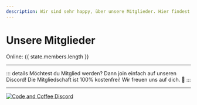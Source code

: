 ```yaml
---
description: Wir sind sehr happy, über unsere Mitglieder. Hier findest du unser Verzeichnis.
---
```


<script setup>
import { reactive } from 'vue'
import { VPTeamMembers } from 'vitepress/theme'

const state = reactive({ members: [] })

fetch('https://discord.com/api/guilds/889432631672983562/widget.json').then(response => response.json()).then(json => {
  json.members.map(member => {
    state.members.push({
      avatar: member.avatar_url,
      name: member.username,
      title: member.status
    })
  })
})
</script>

# Unsere Mitglieder
Online: {{ state.members.length }}

<VPTeamMembers size="small" :members="state.members" />

***

::: details Möchtest du Mitglied werden?
Dann join einfach auf unseren Discord! Die Mitgliedschaft ist 100% kostenfrei! Wir freuen uns auf dich. :green_heart:
:::

***
[![Code and Coffee Discord](https://discordapp.com/api/guilds/889432631672983562/widget.png?style=banner2)](http://discord.code-n.coffee)